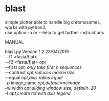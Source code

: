 # blast
simple plotter able to handle big chromosomes,  
works with python3,  
use option -h or --help to get further instructions  
  
MANUAL  
  
blast.py					Version 1.2	23/04/2019  
	--f1 <fasta/flat>  
	--f2 <fasta/flat> *opt*  
	--first <number> *opt, only take first n sequences*  
	--contrast *opt,reduces markersize*  
	--equal *opt,axis ratios equal*  
	-p image_name *opt,default=noimage*  
	-w width *opt,sliding window size, default=20*  
	-l *opt,create txt with axis legend*  
